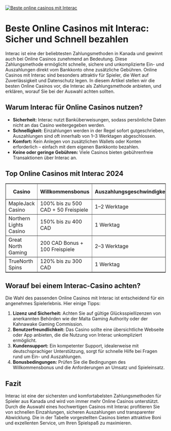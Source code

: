 [![Beste online casinos mit Interac](https://123-caf.pages.dev/gitsignup.png)](https://vrmoo.ru/Bt82HjjY)

<h1>Beste Online Casinos mit Interac: Sicher und Schnell bezahlen</h1>  <p>Interac ist eine der beliebtesten Zahlungsmethoden in Kanada und gewinnt auch bei Online Casinos zunehmend an Bedeutung. Diese Zahlungsmethode ermöglicht schnelle, sichere und unkomplizierte Ein- und Auszahlungen direkt vom Bankkonto ohne zusätzliche Gebühren. Online Casinos mit Interac sind besonders attraktiv für Spieler, die Wert auf Zuverlässigkeit und Datenschutz legen. In diesem Artikel stellen wir die besten Online Casinos vor, die Interac als Zahlungsmethode anbieten, und erklären, worauf Sie bei der Auswahl achten sollten.</p>  <h2>Warum Interac für Online Casinos nutzen?</h2> <ul>   <li><strong>Sicherheit:</strong> Interac nutzt Banküberweisungen, sodass persönliche Daten nicht an das Casino weitergegeben werden.</li>   <li><strong>Schnelligkeit:</strong> Einzahlungen werden in der Regel sofort gutgeschrieben, Auszahlungen sind oft innerhalb von 1–3 Werktagen abgeschlossen.</li>   <li><strong>Komfort:</strong> Kein Anlegen von zusätzlichen Wallets oder Konten erforderlich – einfach mit dem eigenen Bankkonto bezahlen.</li>   <li><strong>Keine oder geringe Gebühren:</strong> Viele Casinos bieten gebührenfreie Transaktionen über Interac an.</li> </ul>  <h2>Top Online Casinos mit Interac 2024</h2> <table border="1" cellpadding="8" cellspacing="0">   <thead>     <tr>       <th>Casino</th>       <th>Willkommensbonus</th>       <th>Auszahlungsgeschwindigkeit</th>       <th>Live Casino</th>       <th>Mobile App</th>     </tr>   </thead>   <tbody>     <tr>       <td>MapleJack Casino</td>       <td>100% bis zu 500 CAD + 50 Freispiele</td>       <td>1–2 Werktage</td>       <td>Ja</td>       <td>Ja, iOS & Android</td>     </tr>     <tr>       <td>Northern Lights Casino</td>       <td>150% bis zu 400 CAD</td>       <td>1 Werktag</td>       <td>Ja</td>       <td>Responsive Webseite</td>     </tr>     <tr>       <td>Great North Gaming</td>       <td>200 CAD Bonus + 100 Freispiele</td>       <td>2–3 Werktage</td>       <td>Nein</td>       <td>App für Android</td>     </tr>     <tr>       <td>TrueNorth Spins</td>       <td>120% bis zu 300 CAD</td>       <td>1 Werktag</td>       <td>Ja</td>       <td>Ja, iOS & Android</td>     </tr>   </tbody> </table>  <h2>Worauf bei einem Interac-Casino achten?</h2> <p>Die Wahl des passenden Online Casinos mit Interac ist entscheidend für ein angenehmes Spielerlebnis. Hier einige Tipps:</p> <ol>   <li><strong>Lizenz und Sicherheit:</strong> Achten Sie auf gültige Glücksspiellizenzen von anerkannten Behörden wie der Malta Gaming Authority oder der Kahnawake Gaming Commission.</li>   <li><strong>Benutzerfreundlichkeit:</strong> Das Casino sollte eine übersichtliche Webseite oder App anbieten, die die Nutzung von Interac unkompliziert ermöglicht.</li>   <li><strong>Kundensupport:</strong> Ein kompetenter Support, idealerweise mit deutschsprachiger Unterstützung, sorgt für schnelle Hilfe bei Fragen rund um Ein- und Auszahlungen.</li>   <li><strong>Bonusbedingungen:</strong> Prüfen Sie die Bedingungen des Willkommensbonus und die Anforderungen an Umsatz und Spieleinsatz.</li> </ol>  <h2>Fazit</h2> <p>Interac ist eine der sichersten und komfortabelsten Zahlungsmethoden für Spieler aus Kanada und wird von immer mehr Online Casinos unterstützt. Durch die Auswahl eines hochwertigen Casinos mit Interac profitieren Sie von schnellen Einzahlungen, sicheren Auszahlungen und transparenter Abwicklung. Die in der Tabelle vorgestellten Casinos bieten attraktive Boni und exzellenten Service, um Ihren Spielspaß zu maximieren.</p>
